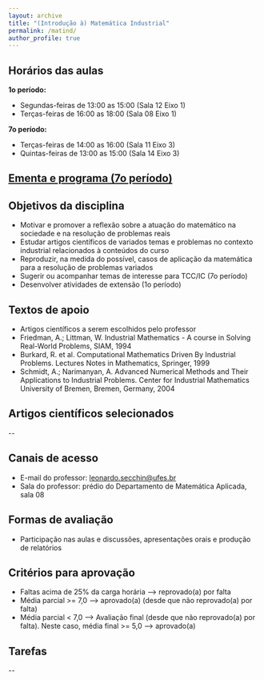 ```yaml
---
layout: archive
title: "(Introdução à) Matemática Industrial"
permalink: /matind/
author_profile: true
---
```


## Horários das aulas

**1o período:**

- Segundas-feiras de 13:00 as 15:00 (Sala 12 Eixo 1)
- Terças-feiras de 16:00 as 18:00 (Sala 08 Eixo 1)

**7o período:**

- Terças-feiras de 14:00 as 16:00 (Sala 11 Eixo 3)
- Quintas-feiras de 13:00 as 15:00 (Sala 14 Eixo 3)


## [Ementa e programa (7o período)](https://matematicaaplicada.saomateus.ufes.br/sites/matematicaaplicada.saomateus.ufes.br/files/field/anexo/Matem%c3%a1tica%20Industrial%20-%20DMA12413.pdf)


## Objetivos da disciplina

- Motivar e promover a reflexão sobre a atuação do matemático na sociedade e na resolução de problemas reais
- Estudar artigos científicos de variados temas e problemas no contexto industrial relacionados à conteúdos do curso
- Reproduzir, na medida do possível, casos de aplicação da matemática para a resolução de problemas variados
- Sugerir ou acompanhar temas de interesse para TCC/IC (7o período)
- Desenvolver atividades de extensão (1o período)


## Textos de apoio

- Artigos científicos a serem escolhidos pelo professor
- Friedman, A.; Littman, W. Industrial Mathematics - A course in Solving Real-World Problems, SIAM, 1994
- Burkard, R. et al. Computational Mathematics Driven By Industrial Problems. Lectures Notes in Mathematics, Springer, 1999
- Schmidt, A.; Narimanyan, A. Advanced Numerical Methods and Their Applications to Industrial Problems. Center for Industrial Mathematics University of Bremen, Bremen, Germany, 2004


## Artigos científicos selecionados

--

## Canais de acesso

- E-mail do professor: leonardo.secchin@ufes.br
- Sala do professor: prédio do Departamento de Matemática Aplicada, sala 08


## Formas de avaliação

- Participação nas aulas e discussões, apresentações orais e produção de relatórios


<!-- ## Avaliações -->

<!-- - **Avaliação 1** -->
<!--   - **Prova escrita** -->
<!--   - Conteúdo: condições de otimalidade para otimização irrestrita, métodos de descida gerais (em particular, gradiente e Newton), convexidade -->
<!--   - Valor: 10,0 pontos -->
<!--   - **Data: --** -->

<!-- - **Avaliação 2** -->
<!--   - **Apresentação de trabalho computacional** -->
<!--   - Conteúdo: método dos gradientes conjugados, métodos quase-Newton, método do gradiente espectral -->
<!--   - Valor: 10,0 pontos -->
<!--   - **Data: --** -->

<!-- - **Avaliação 3** -->
<!--   - **Lista de exercícios** -->
<!--   - Conteúdo: otimização com restrições; método de restrições ativas -->
<!--   - Valor: 10,0 pontos -->
<!--   - **TAREFAS A SEREM ENTREGUES:** -->
<!--     - exercícios 13.1, 13.6, 13.13 (livro de Ana Friedlander) -->
<!--     - exercícios 2, 3, 8 ([Lista 4](https://drive.google.com/file/d/1OD83-5-rjmD8pVqrVnYFY_MPuUpoD6e6/view?usp=sharing)) -->
<!--   - **Data: --** -->
<!--   - *Entregar resolução por escrito* -->

<!-- - **PROVA FINAL** -->
<!--   - **Prova escrita** -->
<!--   - Conteúdo: toda a matéria -->
<!--   - Valor: 10,0 pontos -->
<!--   - **Data: --** -->


## Critérios para aprovação

- Faltas acima de 25% da carga horária –> reprovado(a) por falta
- Média parcial >= 7,0 —> aprovado(a) (desde que não reprovado(a) por falta)
- Média parcial < 7,0 —> Avaliação final (desde que não reprovado(a) por falta). Neste caso, média final >= 5,0 —> aprovado(a)


## Tarefas

--

<!--## Plano

- Discussão sobre a atuação do "matemático aplicado"
- -->
